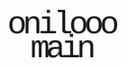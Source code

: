<html><head></head><body><div style="font-size: 6vw; position: absolute; left: 0; right: 0; top: 50%; text-align: center; margin: -0.75em 0; line-height: 0.75em; letter-spacing: -0.125em; font-family: 'Courier New', monospace">onilooo<br>main</div>

</body></html>